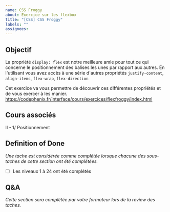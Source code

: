 ```yaml
---
name: CSS Froggy
about: Exercice sur les flexbox
title: "[CSS] CSS Froggy"
labels: ""
assignees:
---
```


## Objectif

La propriété `display: flex` est notre meilleure amie pour tout ce qui concerne le positionnement des balises
les unes par rapport aux autres. En l'utilisant vous avez accès à une série d'autres propriétés `justify-content`,
`align-items`, `flex-wrap`, `flex-direction`

Cet exercice va vous permettre de découvrir ces différentes propriétés et de vous exercer à les manier.
https://codephenix.fr/interface/cours/exercices/flexfroggy/index.html

## Cours associés

II - 1/ Positionnement

## Definition of Done

_Une tache est considérée comme complétée lorsque chacune des sous-taches de cette section ont été complétées._

- [ ] Les niveaux 1 à 24 ont été complétés

## Q&A

_Cette section sera complétée par votre formateur lors de la review des taches._